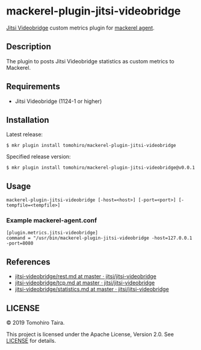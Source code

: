 mackerel-plugin-jitsi-videobridge
================================================================================

[Jitsi Videobridge][] custom metrics plugin for [mackerel agent][].

[mackerel agent]: https://github.com/mackerelio/mackerel-agent
[Jitsi Videobridge]: https://jitsi.org/jitsi-videobridge/


Description
--------------------------------------------------------------------------------

The plugin to posts Jitsi Videobridge statistics as custom metrics to Mackerel.


Requirements
--------------------------------------------------------------------------------

- Jitsi Videobridge (1124-1 or higher)


Installation
--------------------------------------------------------------------------------

Latest release:

```
$ mkr plugin install tomohiro/mackerel-plugin-jitsi-videobridge
```

Specified release version:

```
$ mkr plugin install tomohiro/mackerel-plugin-jitsi-videobridge@v0.0.1
```


Usage
--------------------------------------------------------------------------------

```
mackerel-plugin-jitsi-videobridge [-host=<host>] [-port=<port>] [-tempfile=<tempfile>]
```

### Example mackerel-agent.conf

```
[plugin.metrics.jitsi-videobridge]
command = "/usr/bin/mackerel-plugin-jitsi-videobridge -host=127.0.0.1 -port=8080
```


References
--------------------------------------------------------------------------------

- [jitsi-videobridge/rest.md at master · jitsi/jitsi-videobridge](https://github.com/jitsi/jitsi-videobridge/blob/master/doc/rest.md)
- [jitsi-videobridge/tcp.md at master · jitsi/jitsi-videobridge](https://github.com/jitsi/jitsi-videobridge/blob/master/doc/tcp.md)
- [jitsi-videobridge/statistics.md at master · jitsi/jitsi-videobridge](https://github.com/jitsi/jitsi-videobridge/blob/master/doc/statistics.md)


LICENSE
--------------------------------------------------------------------------------

© 2019 Tomohiro Taira.

This project is licensed under the Apache License, Version 2.0. See [LICENSE](LICENSE) for details.
